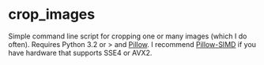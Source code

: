 # crop_images

Simple command line script for cropping one or many images (which I do often). 
Requires Python 3.2 or > and  [Pillow](https://pillow.readthedocs.io/en/stable/).
I recommend [Pillow-SIMD](https://github.com/uploadcare/pillow-simd#installation)
if you have hardware that supports SSE4 or AVX2.
